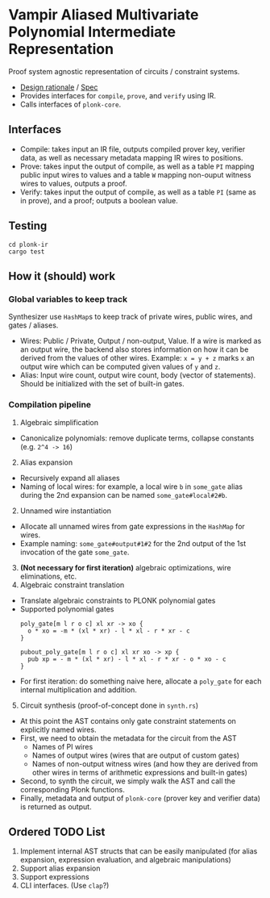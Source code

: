 # Vampir Aliased Multivariate Polynomial Intermediate Representation

Proof system agnostic representation of circuits / constraint systems.

- [Design rationale](https://spec.anoma.network/master/architecture/j1/vampir/ir_design.html) / [Spec](https://spec.anoma.network/master/architecture/j1/vampir/ir_spec.html)
- Provides interfaces for `compile`, `prove`, and `verify` using IR.
- Calls interfaces of `plonk-core`.

## Interfaces

- Compile: takes input an IR file, outputs compiled prover key, verifier data, as
  well as necessary metadata mapping IR wires to positions.
- Prove: takes input the output of compile, as well as a table `PI` mapping
  public input wires to values and a table `W` mapping non-ouput witness wires
  to values, outputs a proof.
- Verify: takes input the output of compile, as well as a table `PI` (same as
  in prove), and a proof; outputs a boolean value.

## Testing

```=sh
cd plonk-ir
cargo test
```

## How it (should) work

### Global variables to keep track

Synthesizer use `HashMap`s to keep track of private wires, public wires, and
gates / aliases.

- Wires: Public / Private, Output / non-output, Value. If a wire is marked as
  an output wire, the backend also stores information on how it can be derived
  from the values of other wires. Example: `x = y + z` marks `x` an output wire
  which can be computed given values of `y` and `z`.
- Alias: Input wire count, output wire count, body (vector of statements).
  Should be initialized with the set of built-in gates.

### Compilation pipeline

1. Algebraic simplification
  - Canonicalize polynomials: remove duplicate terms, collapse constants (e.g. `2^4 -> 16`)
2. Alias expansion
  - Recursively expand all aliases
  - Naming of local wires: for example, a local wire `b` in `some_gate` alias
    during the 2nd expansion can be named `some_gate#local#2#b`.
2. Unnamed wire instantiation
  - Allocate all unnamed wires from gate expressions in the `HashMap` for wires.
  - Example naming: `some_gate#output#1#2` for the 2nd output of the 1st invocation of the gate `some_gate`.
3. **(Not necessary for first iteration)** algebraic optimizations, wire eliminations, etc.
4. Algebraic constraint translation
  - Translate algebraic constraints to PLONK polynomial gates
  - Supported polynomial gates
    ```
    poly_gate[m l r o c] xl xr -> xo {
      o * xo = -m * (xl * xr) - l * xl - r * xr - c
    }
    ```
    ```
    pubout_poly_gate[m l r o c] xl xr xo -> xp {
      pub xp = - m * (xl * xr) - l * xl - r * xr - o * xo - c
    }
    ```
  - For first iteration: do something naive here, allocate a `poly_gate`
    for each internal multiplication and addition.
5. Circuit synthesis (proof-of-concept done in `synth.rs`)
  - At this point the AST contains only gate constraint statements on
    explicitly named wires.
  - First, we need to obtain the metadata for the circuit from the AST
    - Names of PI wires
    - Names of output wires (wires that are output of custom gates)
    - Names of non-output witness wires (and how they are derived from other
      wires in terms of arithmetic expressions and built-in gates)
  - Second, to synth the circuit, we simply walk the AST and call the corresponding Plonk functions.
  - Finally, metadata and output of `plonk-core` (prover key and verifier data) is returned as output.

## Ordered TODO List

1. Implement internal AST structs that can be easily manipulated (for alias
   expansion, expression evaluation, and algebraic manipulations)
2. Support alias expansion
3. Support expressions
4. CLI interfaces. (Use `clap`?)

